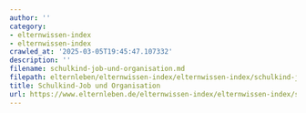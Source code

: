 ```yaml
---
author: ''
category:
- elternwissen-index
- elternwissen-index
crawled_at: '2025-03-05T19:45:47.107332'
description: ''
filename: schulkind-job-und-organisation.md
filepath: elternleben/elternwissen-index/elternwissen-index/schulkind-job-und-organisation.md
title: Schulkind-Job und Organisation
url: https://www.elternleben.de/elternwissen-index/elternwissen-index/schulkind-job-und-organisation/
---
```




